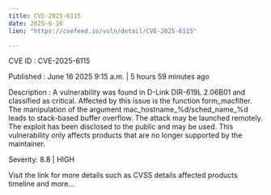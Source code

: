 ```yaml
---
title: CVE-2025-6115
date: 2025-6-16
lien: "https://cvefeed.io/vuln/detail/CVE-2025-6115"

---
```


CVE ID : CVE-2025-6115

Published :  June 16
2025
9:15 a.m. | 5 hours
59 minutes ago

Description : A vulnerability was found in D-Link DIR-619L 2.06B01 and classified as critical. Affected by this issue is the function form_macfilter. The manipulation of the argument mac_hostname_%d/sched_name_%d leads to stack-based buffer overflow. The attack may be launched remotely. The exploit has been disclosed to the public and may be used. This vulnerability only affects products that are no longer supported by the maintainer.

Severity: 8.8 | HIGH

Visit the link for more details
such as CVSS details
affected products
timeline
and more...
